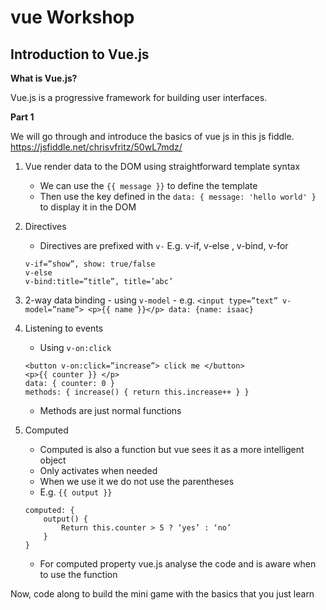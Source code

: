 # vue Workshop

## Introduction to Vue.js

**What is Vue.js?**

Vue.js is a progressive framework for building user interfaces.

**Part 1**

We will go through and introduce the basics of vue js in this js fiddle.
https://jsfiddle.net/chrisvfritz/50wL7mdz/

1. Vue render data to the DOM using straightforward template syntax
 	- We can use the ```{{ message }}``` to define the template
	- Then use the key defined in the ```data: { message: 'hello world' }``` to display it in the DOM

2. Directives
	- Directives are prefixed with ```v-```
	E.g. v-if, v-else , v-bind, v-for 
	```
	v-if=”show”, show: true/false
	v-else
	v-bind:title=”title”, title=’abc’
	```
	
3. 2-way data binding
		- using ```v-model```
		- e.g. ```
			<input type=”text” v-model=”name”>
			<p>{{ name }}</p>
			data: {name: isaac}
		```

4. Listening to events 
	- Using ```v-on:click```
	```
	<button v-on:click=”increase”> click me </button>
	<p>{{ counter }} </p>
	data: { counter: 0 }
	methods: { increase() { return this.increase++ } }
	```
	- Methods are just normal functions

5. Computed 
	- Computed is also a function but vue sees it as a more intelligent object
	- Only activates when needed
	- When we use it we do not use the parentheses
	- E.g. ```{{ output }}```
	```
	computed: { 
		output() {
			Return this.counter > 5 ? ‘yes’ : ‘no’
		}
	}
	```
	- For computed property vue.js analyse the code and is aware when to use the function

Now, code along to build the mini game with the basics that you just learn
